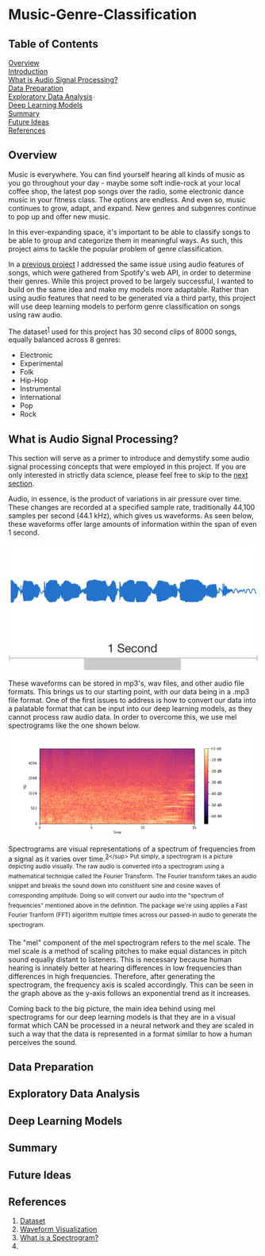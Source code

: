 # Music-Genre-Classification
## Table of Contents
[Overview](#overview)<br/>
[Introduction](#intro)<br/>
[What is Audio Signal Processing?](#asp)<br/>
[Data Preparation](#data-prep)<br/>
[Exploratory Data Analysis](#EDA)<br/>
[Deep Learning Models](#deep)<br/>
[Summary](#summary)<br/>
[Future Ideas](#future)<br/>
[References](#references)<br/>

## <a name="overview">Overview</a>

Music is everywhere. You can find yourself hearing all kinds of music as you go throughout your day - maybe some soft indie-rock at your local coffee shop, the latest pop songs over the radio, some electronic dance music in your fitness class. The options are endless. And even so, music continues to grow, adapt, and expand. New genres and subgenres continue to pop up and offer new music.

In this ever-expanding space, it's important to be able to classify songs to be able to group and categorize them in meaningful ways. As such, this project aims to tackle the popular problem of genre classification.

In a [previous project](https://github.com/kenshr/Music-Genre-Classification-with-Audio-Features) I addressed the same issue using audio features of songs, which were gathered from Spotify's web API, in order to determine their genres. While this project proved to be largely successful, I wanted to build on the same idea and make my models more adaptable. Rather than using audio features that need to be generated via a third party, this project will use deep learning models to perform genre classification on songs using raw audio.

The dataset<sup>[1](https://github.com/mdeff/fma)</sup> used for this project has 30 second clips of 8000 songs, equally balanced across 8 genres:
- Electronic
- Experimental
- Folk
- Hip-Hop
- Instrumental
- International
- Pop
- Rock

## <a name="asp">What is Audio Signal Processing?</a>

This section will serve as a primer to introduce and demystify some audio signal processing concepts that were employed in this project. If you are only interested in strictly data science, please feel free to skip to the [next section](#data-prep).

Audio, in essence, is the product of variations in air pressure over time. These changes are recorded at a specified sample rate, traditionally 44,100 samples per second (44.1 kHz), which gives us waveforms. As seen below, these waveforms offer large amounts of information within the span of even 1 second.

<p align="center">
<img src='imgs/waveform_visualization.gif'>
</p>
<center></center>

These waveforms can be stored in mp3's, wav files, and other audio file formats. This brings us to our starting point, with our data being in a .mp3 file format. One of the first issues to address is how to convert our data into a palatable format that can be input into our deep learning models, as they cannot process raw audio data. In order to overcome this, we use mel spectrograms like the one shown below.

<p align="center">
<img src="imgs/sample_melspect.png">
</p>

Spectrograms are visual representations of a spectrum of frequencies from a signal as it varies over time.<sup>[3](https://en.wikipedia.org/wiki/Spectrogram#:~:text=A%20spectrogram%20is%20a%20visual,they%20may%20be%20called%20waterfalls.)</sup> Put simply, a spectrogram is a picture depicting audio visually. The raw audio is converted into a spectrogram using a mathematical technique called the Fourier Transform. The Fourier transform takes an audio snippet and breaks the sound down into constituent sine and cosine waves of corresponding amplitude. Doing so will convert our audio into the "spectrum of frequencies" mentioned above in the definition. The package we're using applies a Fast Fourier Tranform (FFT) algorithm multiple times across our passed-in audio to generate the spectrogram.

The "mel" component of the mel spectrogram refers to the mel scale. The mel scale is a method of scaling pitches to make equal distances in pitch sound equally distant to listeners. This is necessary because human hearing is innately better at hearing differences in low frequencies than differences in high frequencies. Therefore, after generating the spectrogram, the frequency axis is scaled accordingly. This can be seen in the graph above as the y-axis follows an exponential trend as it increases.

Coming back to the big picture, the main idea behind using mel spectrograms for our deep learning models is that they are in a visual format which CAN be processed in a neural network and they are scaled in such a way that the data is represented in a format similar to how a human perceives the sound.

## <a name="data-prep">Data Preparation</a>



## <a name="EDA">Exploratory Data Analysis</a>



## <a name="deep">Deep Learning Models</a>



## <a name="summary">Summary</a>



## <a name="future">Future Ideas</a>



## <a name="references">References</a>

1. [Dataset](https://github.com/mdeff/fma)
2. [Waveform Visualization](https://deepmind.com/blog/<article/wavenet-generative-model-raw-audio)
3. [What is a Spectrogram?](https://en.wikipedia.org/wiki/Spectrogram#:~:text=A%20spectrogram%20is%20a%20visual,they%20may%20be%20called%20waterfalls.)
4.